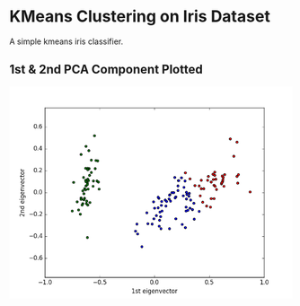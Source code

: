 # KMeans Clustering on Iris Dataset

A simple kmeans iris classifier.

## 1st & 2nd PCA Component Plotted

![](plot.png)

